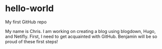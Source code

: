# hello-world
My first GitHub repo

My name is Chris. I am working on creating a blog using blogdown, Hugo, and Netifly. First, I need to get acquainted with GitHub. Benjamin will be so proud of these first steps!
